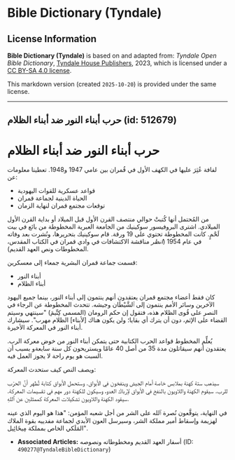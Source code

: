 # Bible Dictionary (Tyndale)

## License Information

**Bible Dictionary (Tyndale)** is based on and adapted from: _Tyndale Open Bible Dictionary_, [Tyndale House Publishers](https://tyndaleopenresources.com/), 2023, which is licensed under a [CC BY-SA 4.0 license](https://creativecommons.org/licenses/by-sa/4.0/legalcode.en).

This markdown version (created `2025-10-20`) is provided under the same license.



--------------------------------

## حرب أبناء النور ضد أبناء الظلام (id: 512679)

حرب أبناء النور ضد أبناء الظلام
===============================

لفافة عُثِرَ عليها في الكهف الأول في قُمران بين عامي 1947 و1948\. تعطينا معلومات عن:

* قواعد عسكرية للقوات اليهودية
* الحياة الدينية لجماعة قمران
* توقعات مجتمع قمران لنهاية الزمان

من المُحتمل أنها كُتبتْ حوالي منتصف القرن الأول قبل الميلاد أو بداية القرن الأول الميلادي. اشترى البروفيسور سوكينيك من الجامعة العبرية المخطوطة من بائع في بيت لَحْمٍ. كانت المخطوطة تحتوي على 19 ورقة. قام سوكينيك بتحريرها، ونُشرت بعد وفاته في عام 1954 (*انظر* مناقشة الاكتشافات في وادي قمران في الكتاب المقدس، المخطوطات ونص العهد القديم).

قسمت جماعة قمران البشرية جمعاء إلى معسكرين:

* أبناء النور
* أبناء الظلام

كان فقط أعضاء مجتمع قمران يعتقدون أنهم ينتمون إلى أبناء النور، بينما جميع اليهود الآخرين وسائر الأمم ينتمون إلى ٱلشَّيْطَان وجيشه. تتحدث المخطوطة عن الرجاء في النصر على قُوى الظلام هذه، فتقول إن حكم الرومان (المسمى كِتِّيمَ) "سينتهي وسيتم القضاء على الإثم، دون أن يترك أي بقايا؛ ولن يكون هناك \[لأبناء] الظلام مهرب". سيشارك أبناء النور في المعركة الأخيرة.

يُعلِّم المخطوط قواعد الحرب الكتابية حتى يتمكن أبناء النور من خوض معركة الرب. يعتقدون أنهم سيقاتلون مدة 35 من أصل 40 عامًا ويستريحون كل سنة سابعةو بسبب أن السبت هو يوم راحة لا يجوز العمل فيه.

ويصف النص كيف ستحدث المعركة:

سيذهب ستة كهنة بملابس خاصة أمام الجيش وينفخون في الأبواق. وستحمل الأبواق كتابة تُظهر أنَّ الحرْب للرب. سيقوم الكهنة واللاويون بالنفخ في الأبواق لإرباك العدو، وسيكون للكهنة دور مهم في تقسيمات المعركة. سيقود الكهنة واللاويون تشكيلات المعركة كممثلين عن ٱللهِ.

في النهاية، يتوقَّعون نُصرة ٱلله على الشر من أجل شعبه المؤمن: "هذا هو اليوم الذي عينه لهزيمة وإسقاط أمير مملكة الشر، وسيرسل العون الأبدي لجماعة مفدييه بقوة الملاك المَلَكي الخاص بمملكة مِيخَائِيل".

* **Associated Articles:** أسفار العهد القديم ومخطوطاته ونصوصه (ID: `490277@TyndaleBibleDictionary`)

